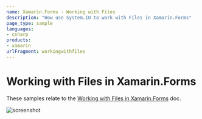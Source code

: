 ```yaml
---
name: Xamarin.Forms - Working with Files
description: "How use System.IO to work with Files in Xamarin.Forms"
page_type: sample
languages:
- csharp
products:
- xamarin
urlFragment: workingwithfiles
---
```

# Working with Files in Xamarin.Forms

These samples relate to the [Working with Files in Xamarin.Forms](https://docs.microsoft.com/xamarin/xamarin-forms/data-cloud/data/files) doc.

![screenshot](https://raw.githubusercontent.com/xamarin/xamarin-forms-samples/master/WorkingWithFiles/Screenshots/SaveAndLoad-sml.png "Save and load a file")

